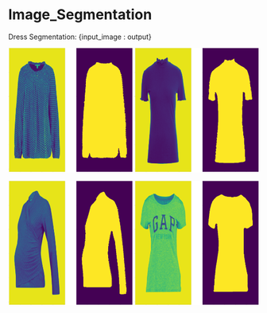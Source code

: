 # Image_Segmentation

Dress Segmentation:  {input_image : output}


<img src="https://github.com/cjaitej/Image_Segmentation/blob/main/dress_segmentation/Results/download1.png" width="250" height="250">   <img src="https://github.com/cjaitej/Image_Segmentation/blob/main/dress_segmentation/Results/download2.png" width="250" height="250">
  
<img src="https://github.com/cjaitej/Image_Segmentation/blob/main/dress_segmentation/Results/download3.png" width="250" height="250"> <img src="https://github.com/cjaitej/Image_Segmentation/blob/main/dress_segmentation/Results/download4.png" width="250" height="250">



